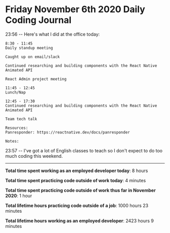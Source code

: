 # Friday November 6th 2020 Daily Coding Journal

23:56 -- Here's what I did at the office today:

```
8:30 - 11:45
Daily standup meeting

Caught up on email/slack

Continued researching and building components with the React Native Animated API

React Admin project meeting

11:45 - 12:45
Lunch/Nap

12:45 - 17:30
Continued researching and building components with the React Native Animated API

Team tech talk

Resources:
Panresponder: https://reactnative.dev/docs/panresponder

Notes:
```

23:57 -- I've got a lot of English classes to teach so I don't expect to do too much coding this weekend.

---

**Total time spent working as an employed developer today**: 8 hours

**Total time spent practicing code outside of work today**: 4 minutes

**Total time spent practicing code outside of work thus far in November 2020**: 1 hour

**Total lifetime hours practicing code outside of a job**: 1000 hours 23 minutes

**Total lifetime hours working as an employed developer**: 2423 hours 9 minutes
